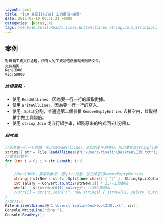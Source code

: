 ```yaml
---
layout: post
title: "[C# 筆記][File] 工資翻倍-練習"
date: 2011-02-10 00:01:21 +0800
categories: [Notes,C#]
tags: [C#,File,Split,ReadAllLines,WriteAllLines,string.Join,StringSplitOptions.RemoveEmptyEntries]
---
```


## 案例
```
對職員工資文件處理，所有人的工資加倍然後輸出到新文件。    
文件案例：    
Ken|3000
Vic|50000
```
##### 技術要點：
- 使用 `ReadAllLines`，因為要一行一行的讀取數據。 
- 使用 `WriteAllLines`，因為要一行一行的寫入。
- 使用 `.Split`分割，並通過第二個參數 `RemoveEmptyEntries` 去掉空白，以取得數字做工資翻倍。
- 使用 `string.Join` 或自行組字串，組裝原來的格式回去(\|分隔)。

##### 程式碼
```c#
//因為要一行一行的讀，所以用ReadAllLines，返回的是字串陣列，所以要宣告string[]來接
string[] str = File.ReadAllLines(@"C:\Users\rivalin\Desktop\工資.txt");
//要拿到數字
for (int i = 0; i < str.Length; i++)
{

    //Ken|3000，要拿到數字，用Split分割，並去掉空白RemoveEmptyEntries
    string[] strNew = str[i].Split(new char[] { '|' }, StringSplitOptions.RemoveEmptyEntries);
    int salary = Convert.ToInt32(strNew[1]) * 2;//工資翻倍
    str[i] = $"{strNew[0]}|{salary}"; //組字串回去
    //str[i] = string.Join("|", new string[] { strNew[0], salary.ToString() }); //string.Join組回去
}
//寫入txt
File.WriteAllLines(@"C:\Users\rivalin\Desktop\工資.txt", str);
Console.WriteLine("done.");
Console.ReadKey();
```

